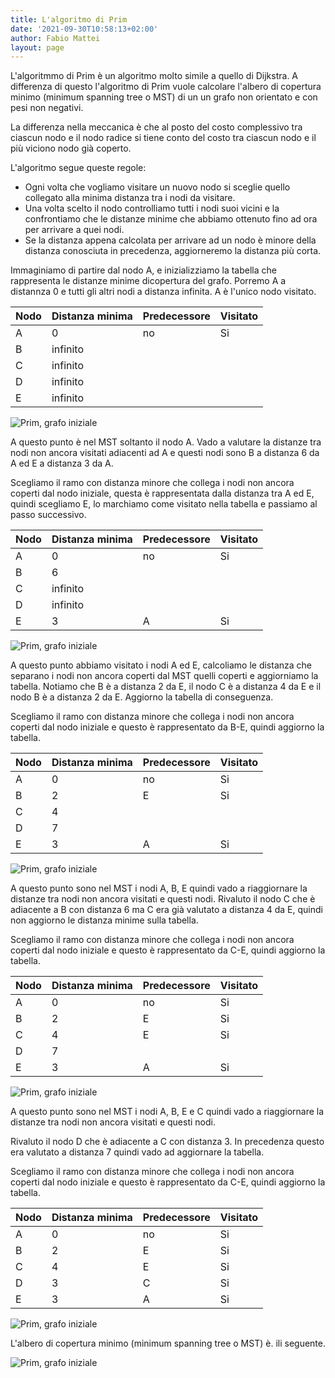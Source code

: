 ```yaml
---
title: L'algoritmo di Prim
date: '2021-09-30T10:58:13+02:00'
author: Fabio Mattei
layout: page
---
```


L'algoritmmo di Prim è un algoritmo molto simile a quello di Dijkstra. A differenza di questo l'algoritmo di Prim vuole calcolare l'albero di copertura minimo (minimum spanning tree o MST) di un un grafo non orientato e con pesi non negativi.

La differenza nella meccanica è che al posto del costo complessivo tra ciascun nodo e il nodo radice si tiene conto del costo tra ciascun nodo e il più viciono nodo già coperto.

L'algoritmo segue queste regole:

* Ogni volta che vogliamo visitare un nuovo nodo si sceglie quello collegato alla minima distanza tra i nodi da visitare.
* Una volta scelto il nodo controlliamo tutti i nodi suoi vicini e la confrontiamo che le distanze minime che abbiamo ottenuto fino ad ora per arrivare a quei nodi.
* Se la distanza appena calcolata per arrivare ad un nodo è minore della distanza conosciuta in precedenza, aggiorneremo la distanza più corta.

Immaginiamo di partire dal nodo A, e inizializziamo la tabella che rappresenta le distanze minime dicopertura del grafo. Porremo A a distannza 0 e tutti gli altri nodi a distanza infinita. A è l'unico nodo visitato.

| Nodo | Distanza minima | Predecessore | Visitato |
| ---- | --------------- | ------------ | -------- |
| A    | 0               | no           | Si       |
| B    | infinito        |              |          |
| C    | infinito        |              |          |
| D    | infinito        |              |          |
| E    | infinito        |              |          |

![Prim, grafo iniziale](/informaticainsieme/images/algoritmi/prim/prim01.png)

A questo punto è nel MST soltanto il nodo A. Vado a valutare la distanze tra nodi non ancora visitati adiacenti ad A e questi nodi sono B a distanza 6 da A ed E a distanza 3 da A.

Scegliamo il ramo con distanza minore che collega i nodi non ancora coperti dal nodo iniziale, questa è rappresentata dalla distanza tra A ed E, quindi scegliamo E, lo marchiamo come visitato nella tabella e passiamo al passo successivo.

| Nodo | Distanza minima | Predecessore | Visitato |
| ---- | --------------- | ------------ | -------- |
| A    | 0               | no           | Si       |
| B    | 6               |              |          |
| C    | infinito        |              |          |
| D    | infinito        |              |          |
| E    | 3               | A            | Si       |

![Prim, grafo iniziale](/informaticainsieme/images/algoritmi/prim/prim02.png)

A questo punto abbiamo visitato i nodi A ed E, calcoliamo le distanza che separano i nodi non ancora coperti dal MST quelli coperti e aggiorniamo la tabella. Notiamo che B è a distanza 2 da E, il nodo C è a distanza 4 da E e il nodo B è a distanza 2 da E. Aggiorno la tabella di conseguenza. 

Scegliamo il ramo con distanza minore che collega i nodi non ancora coperti dal nodo iniziale e questo è rappresentato da B-E, quindi aggiorno la tabella.

| Nodo | Distanza minima | Predecessore | Visitato |
| ---- | --------------- | ------------ | -------- |
| A    | 0               | no           | Si       |
| B    | 2               | E            | Si       |
| C    | 4               |              |          |
| D    | 7               |              |          |
| E    | 3               | A            | Si       |

![Prim, grafo iniziale](/informaticainsieme/images/algoritmi/prim/prim03.png)

A questo punto sono nel MST i nodi A, B, E quindi vado a riaggiornare la distanze tra nodi non ancora visitati e questi nodi. Rivaluto il nodo C che è adiacente a B con distanza 6 ma C era già valutato a distanza 4 da E, quindi non aggiorno le distanza minime sulla tabella.

Scegliamo il ramo con distanza minore che collega i nodi non ancora coperti dal nodo iniziale e questo è rappresentato da C-E, quindi aggiorno la tabella.

| Nodo | Distanza minima | Predecessore | Visitato |
| ---- | --------------- | ------------ | -------- |
| A    | 0               | no           | Si       |
| B    | 2               | E            | Si       |
| C    | 4               | E            | Si       |
| D    | 7               |              |          |
| E    | 3               | A            | Si       |

![Prim, grafo iniziale](/informaticainsieme/images/algoritmi/prim/prim04.png)

A questo punto sono nel MST i nodi A, B, E e C quindi vado a riaggiornare la distanze tra nodi non ancora visitati e questi nodi.

Rivaluto il nodo D che è adiacente a C con distanza 3. In precedenza questo era valutato a distanza 7 quindi vado ad aggiornare la tabella.

Scegliamo il ramo con distanza minore che collega i nodi non ancora coperti dal nodo iniziale e questo è rappresentato da C-E, quindi aggiorno la tabella.

| Nodo | Distanza minima | Predecessore | Visitato |
| ---- | --------------- | ------------ | -------- |
| A    | 0               | no           | Si       |
| B    | 2               | E            | Si       |
| C    | 4               | E            | Si       |
| D    | 3               | C            | Si       |
| E    | 3               | A            | Si       |


![Prim, grafo iniziale](/informaticainsieme/images/algoritmi/prim/prim05.png)

L'albero di copertura minimo (minimum spanning tree o MST) è. ili seguente.

![Prim, grafo iniziale](/informaticainsieme/images/algoritmi/prim/prim06.png)



